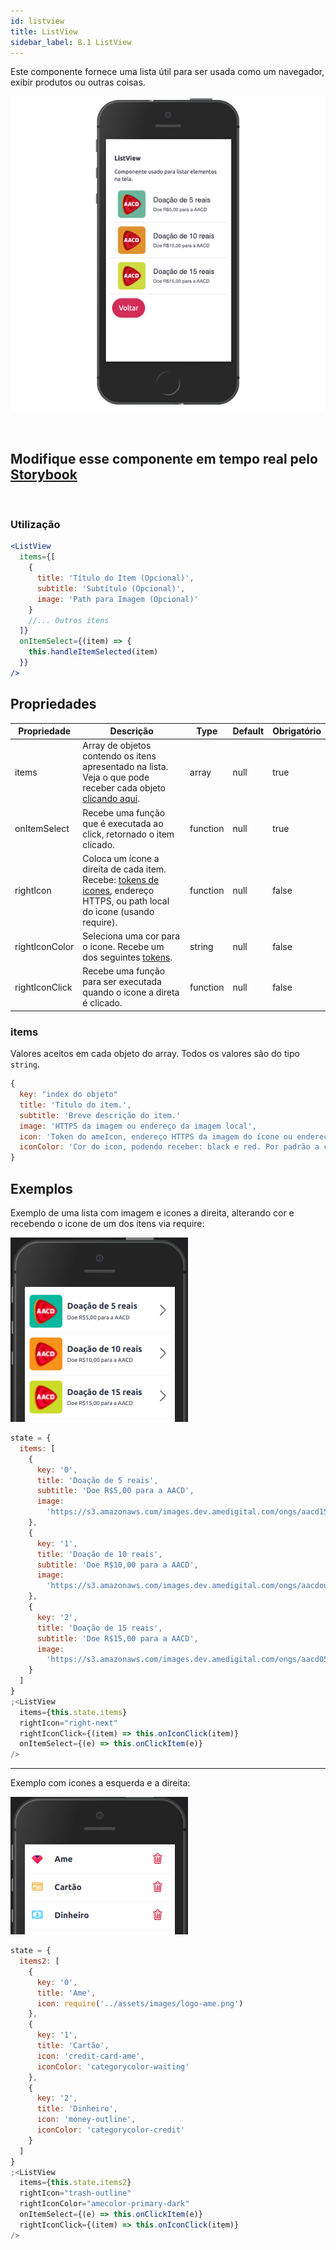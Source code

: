 ```yaml
---
id: listview
title: ListView
sidebar_label: 8.1 ListView
---
```


Este componente fornece uma lista útil para ser usada como um navegador, exibir produtos ou outras coisas.

![listView](assets/images_components/v2.0.0/listView.png)

<br>

## Modifique esse componente em tempo real pelo [Storybook](https://ame-miniapp-components.calindra.com.br/storybook/?path=/story/listas-listview--basic)

<br>

### Utilização

```jsx harmony
<ListView
  items={[
    {
      title: 'Título do Item (Opcional)',
      subtitle: 'Subtítulo (Opcional)',
      image: 'Path para Imagem (Opcional)'
    }
    //... Outros itens
  ]}
  onItemSelect={(item) => {
    this.handleItemSelected(item)
  }}
/>
```

## Propriedades

| Propriedade    | Descrição                                                                                                                                              | Type     | Default | Obrigatório |
| -------------- | ------------------------------------------------------------------------------------------------------------------------------------------------------ | -------- | ------- | ----------- |
| items          | Array de objetos contendo os itens apresentado na lista. Veja o que pode receber cada objeto [clicando aqui](#items).                                  | array    | null    | true        |
| onItemSelect   | Recebe uma função que é executada ao click, retornado o item clicado.                                                                                  | function | null    | true        |
| rightIcon      | Coloca um ícone a direita de cada item. Recebe: [tokens de icones](image.md#lista-de-ícones), endereço HTTPS, ou path local do icone (usando require). | function | null    | false       |
| rightIconColor | Seleciona uma cor para o icone. Recebe um dos seguintes [tokens](color.md).                                                                            | string   | null    | false       |
| rightIconClick | Recebe uma função para ser executada quando o icone a direta é clicado.                                                                                | function | null    | false       |

### items

Valores aceitos em cada objeto do array. Todos os valores são do tipo `string`.

```js
{
  key: "index do objeto"
  title: 'Titulo do item.',
  subtitle: 'Breve descrição do item.'
  image: 'HTTPS da imagem ou endereço da imagem local',
  icon: 'Token do ameIcon, endereço HTTPS da imagem do ícone ou endereço da imagem ícone local usando require.',
  iconColor: 'Cor do icon, podendo receber: black e red. Por padrão a cor é preto.',
}
```

## Exemplos

Exemplo de uma lista com imagem e icones a direita, alterando cor e recebendo o icone de um dos itens via require:

![listView](assets/images_components/v2.18.0/listview_ex1.png)

```jsx
state = {
  items: [
    {
      key: '0',
      title: 'Doação de 5 reais',
      subtitle: 'Doe R$5,00 para a AACD',
      image:
        'https://s3.amazonaws.com/images.dev.amedigital.com/ongs/aacd15.png'
    },
    {
      key: '1',
      title: 'Doação de 10 reais',
      subtitle: 'Doe R$10,00 para a AACD',
      image:
        'https://s3.amazonaws.com/images.dev.amedigital.com/ongs/aacdoutros.png'
    },
    {
      key: '2',
      title: 'Doação de 15 reais',
      subtitle: 'Doe R$15,00 para a AACD',
      image:
        'https://s3.amazonaws.com/images.dev.amedigital.com/ongs/aacd05.png'
    }
  ]
}
;<ListView
  items={this.state.items}
  rightIcon="right-next"
  rightIconClick={(item) => this.onIconClick(item)}
  onItemSelect={(e) => this.onClickItem(e)}
/>
```

---

Exemplo com icones a esquerda e a direita:

![listView](assets/images_components/v2.18.0/listview_ex2.png)

```jsx
state = {
  items2: [
    {
      key: '0',
      title: 'Ame',
      icon: require('../assets/images/logo-ame.png')
    },
    {
      key: '1',
      title: 'Cartão',
      icon: 'credit-card-ame',
      iconColor: 'categorycolor-waiting'
    },
    {
      key: '2',
      title: 'Dinheiro',
      icon: 'money-outline',
      iconColor: 'categorycolor-credit'
    }
  ]
}
;<ListView
  items={this.state.items2}
  rightIcon="trash-outline"
  rightIconColor="amecolor-primary-dark"
  onItemSelect={(e) => this.onClickItem(e)}
  rightIconClick={(item) => this.onIconClick(item)}
/>
```
